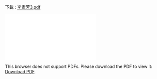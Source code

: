 下載 : [李素芳3.pdf](/pdf/李素芳3.pdf)

<object data="/pdf/李素芳3.pdf" type="application/pdf" width="900px" height="700px">
    <embed src="/pdf/李素芳3.pdf">
        <p>This browser does not support PDFs. Please download the PDF to view it: <a href="/pdf/李素芳3.pdf">Download PDF</a>.</p>
</object>

